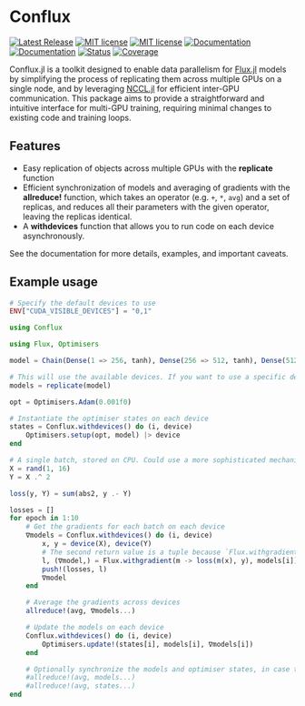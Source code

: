 # Conflux

[![Latest Release](https://img.shields.io/github/release/MurrellGroup/Conflux.jl.svg)](https://github.com/MurrellGroup/Conflux.jl/releases/latest)
[![MIT license](https://img.shields.io/badge/license-MIT-green.svg)](https://opensource.org/license/MIT)
[![MIT license](https://img.shields.io/badge/license-MIT-green.svg)](https://opensource.org/license/MIT)
[![Documentation](https://img.shields.io/badge/docs-stable-blue.svg)](https://MurrellGroup.github.io/Conflux.jl/stable/)
[![Documentation](https://img.shields.io/badge/docs-latest-blue.svg)](https://MurrellGroup.github.io/Conflux.jl/dev/)
[![Status](https://github.com/MurrellGroup/Conflux.jl/actions/workflows/CI.yml/badge.svg?branch=main)](https://github.com/MurrellGroup/Conflux.jl/actions/workflows/CI.yml?query=branch%3Amain)
[![Coverage](https://codecov.io/gh/MurrellGroup/Conflux.jl/branch/main/graph/badge.svg)](https://codecov.io/gh/MurrellGroup/Conflux.jl)

Conflux.jl is a toolkit designed to enable data parallelism for [Flux.jl](https://github.com/FluxML/Flux.jl) models by simplifying the process of replicating them across multiple GPUs on a single node, and by leveraging [NCCL.jl](https://github.com/JuliaGPU/NCCL.jl) for efficient inter-GPU communication. This package aims to provide a straightforward and intuitive interface for multi-GPU training, requiring minimal changes to existing code and training loops.

## Features

- Easy replication of objects across multiple GPUs with the **replicate** function
- Efficient synchronization of models and averaging of gradients with the **allreduce!** function, which takes an operator (e.g. `+`, `*`, `avg`) and a set of replicas, and reduces all their parameters with the given operator, leaving the replicas identical.
- A **withdevices** function that allows you to run code on each device asynchronously.

See the documentation for more details, examples, and important caveats.

## Example usage

```julia
# Specify the default devices to use
ENV["CUDA_VISIBLE_DEVICES"] = "0,1"

using Conflux

using Flux, Optimisers

model = Chain(Dense(1 => 256, tanh), Dense(256 => 512, tanh), Dense(512 => 256, tanh), Dense(256 => 1))

# This will use the available devices. If you want to use a specific device, you can pass them in a second argument.
models = replicate(model)

opt = Optimisers.Adam(0.001f0)

# Instantiate the optimiser states on each device
states = Conflux.withdevices() do (i, device)
    Optimisers.setup(opt, model) |> device
end

# A single batch, stored on CPU. Could use a more sophisticated mechanism to distribute multiple batches.
X = rand(1, 16)
Y = X .^ 2

loss(y, Y) = sum(abs2, y .- Y)

losses = []
for epoch in 1:10
    # Get the gradients for each batch on each device
    ∇models = Conflux.withdevices() do (i, device)
        x, y = device(X), device(Y)
        # The second return value is a tuple because `Flux.withgradient` takes `args...`, and the model is the first argument.
        l, (∇model,) = Flux.withgradient(m -> loss(m(x), y), models[i])
        push!(losses, l)
        ∇model
    end

    # Average the gradients across devices
    allreduce!(avg, ∇models...)

    # Update the models on each device
    Conflux.withdevices() do (i, device)
        Optimisers.update!(states[i], models[i], ∇models[i])
    end

    # Optionally synchronize the models and optimiser states, in case the parameters diverge
    #allreduce!(avg, models...)
    #allreduce!(avg, states...)
end
```